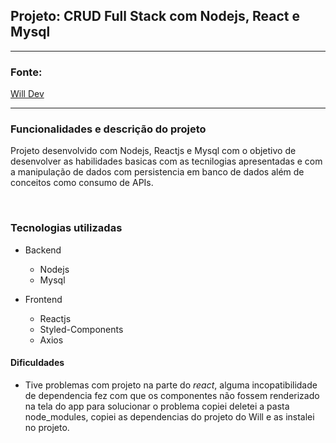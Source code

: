
## Projeto: CRUD Full Stack com Nodejs, React e Mysql
---
### Fonte: 
[Will Dev](https://www.youtube.com/watch?v=voXTVTW73E8&t=9s)

---
### Funcionalidades e descrição do projeto

Projeto desenvolvido com Nodejs, Reactjs e Mysql com o objetivo de desenvolver as habilidades basicas com as tecnilogias apresentadas e com a manipulação de dados com persistencia em banco de dados além de conceitos como consumo de APIs.

<br>

### Tecnologias utilizadas
- Backend
  - Nodejs
  - Mysql

- Frontend
  - Reactjs
  - Styled-Components
  - Axios
  

#### Dificuldades

- Tive problemas com projeto na parte do *react*, alguma incopatibilidade de dependencia fez com que os componentes não fossem renderizado na tela do app
para solucionar o problema copiei deletei a pasta node_modules, copiei as dependencias do projeto do Will e as instalei no projeto.
